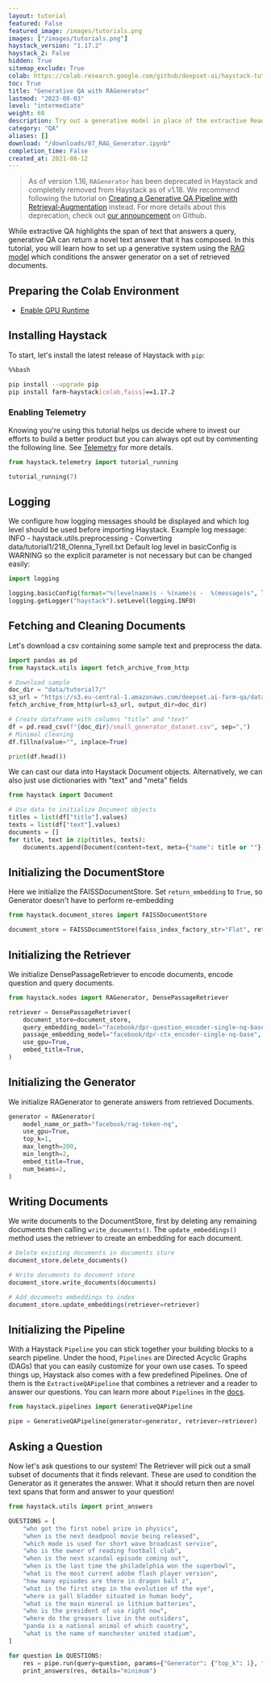 ```yaml
---
layout: tutorial
featured: False
featured_image: /images/tutorials.png
images: ["/images/tutorials.png"]
haystack_version: "1.17.2"
haystack_2: False
hidden: True
sitemap_exclude: True
colab: https://colab.research.google.com/github/deepset-ai/haystack-tutorials/blob/main/tutorials/07_RAG_Generator.ipynb
toc: True
title: "Generative QA with RAGenerator"
lastmod: "2023-08-03"
level: "intermediate"
weight: 60
description: Try out a generative model in place of the extractive Reader.
category: "QA"
aliases: []
download: "/downloads/07_RAG_Generator.ipynb"
completion_time: False
created_at: 2021-08-12
---
```

    


> As of version 1.16, `RAGenerator` has been deprecated in Haystack and completely removed from Haystack as of v1.18. We recommend following the tutorial on [Creating a Generative QA Pipeline with Retrieval-Augmentation](https://haystack.deepset.ai/tutorials/22_pipeline_with_promptnode) instead. For more details about this deprecation, check out [our announcement](https://github.com/deepset-ai/haystack/discussions/4816) on Github.

While extractive QA highlights the span of text that answers a query,
generative QA can return a novel text answer that it has composed.
In this tutorial, you will learn how to set up a generative system using the
[RAG model](https://arxiv.org/abs/2005.11401) which conditions the
answer generator on a set of retrieved documents.


## Preparing the Colab Environment

- [Enable GPU Runtime](https://docs.haystack.deepset.ai/docs/enabling-gpu-acceleration#enabling-the-gpu-in-colab)


## Installing Haystack

To start, let's install the latest release of Haystack with `pip`:


```bash
%%bash

pip install --upgrade pip
pip install farm-haystack[colab,faiss]==1.17.2
```

### Enabling Telemetry 
Knowing you're using this tutorial helps us decide where to invest our efforts to build a better product but you can always opt out by commenting the following line. See [Telemetry](https://docs.haystack.deepset.ai/docs/telemetry) for more details.


```python
from haystack.telemetry import tutorial_running

tutorial_running(7)
```

## Logging

We configure how logging messages should be displayed and which log level should be used before importing Haystack.
Example log message:
INFO - haystack.utils.preprocessing -  Converting data/tutorial1/218_Olenna_Tyrell.txt
Default log level in basicConfig is WARNING so the explicit parameter is not necessary but can be changed easily:


```python
import logging

logging.basicConfig(format="%(levelname)s - %(name)s -  %(message)s", level=logging.WARNING)
logging.getLogger("haystack").setLevel(logging.INFO)
```

## Fetching and Cleaning Documents

Let's download a csv containing some sample text and preprocess the data.



```python
import pandas as pd
from haystack.utils import fetch_archive_from_http

# Download sample
doc_dir = "data/tutorial7/"
s3_url = "https://s3.eu-central-1.amazonaws.com/deepset.ai-farm-qa/datasets/small_generator_dataset.csv.zip"
fetch_archive_from_http(url=s3_url, output_dir=doc_dir)

# Create dataframe with columns "title" and "text"
df = pd.read_csv(f"{doc_dir}/small_generator_dataset.csv", sep=",")
# Minimal cleaning
df.fillna(value="", inplace=True)

print(df.head())
```

We can cast our data into Haystack Document objects.
Alternatively, we can also just use dictionaries with "text" and "meta" fields


```python
from haystack import Document

# Use data to initialize Document objects
titles = list(df["title"].values)
texts = list(df["text"].values)
documents = []
for title, text in zip(titles, texts):
    documents.append(Document(content=text, meta={"name": title or ""}))
```

## Initializing the DocumentStore

Here we initialize the FAISSDocumentStore. Set `return_embedding` to `True`, so Generator doesn't have to perform re-embedding


```python
from haystack.document_stores import FAISSDocumentStore

document_store = FAISSDocumentStore(faiss_index_factory_str="Flat", return_embedding=True)
```

## Initializing the Retriever

We initialize DensePassageRetriever to encode documents, encode question and query documents.


```python
from haystack.nodes import RAGenerator, DensePassageRetriever

retriever = DensePassageRetriever(
    document_store=document_store,
    query_embedding_model="facebook/dpr-question_encoder-single-nq-base",
    passage_embedding_model="facebook/dpr-ctx_encoder-single-nq-base",
    use_gpu=True,
    embed_title=True,
)
```

## Initializing the Generator

We initialize RAGenerator to generate answers from retrieved Documents.


```python
generator = RAGenerator(
    model_name_or_path="facebook/rag-token-nq",
    use_gpu=True,
    top_k=1,
    max_length=200,
    min_length=2,
    embed_title=True,
    num_beams=2,
)
```

## Writing Documents

We write documents to the DocumentStore, first by deleting any remaining documents then calling `write_documents()`.
The `update_embeddings()` method uses the retriever to create an embedding for each document.



```python
# Delete existing documents in documents store
document_store.delete_documents()

# Write documents to document store
document_store.write_documents(documents)

# Add documents embeddings to index
document_store.update_embeddings(retriever=retriever)
```

## Initializing the Pipeline

With a Haystack `Pipeline` you can stick together your building blocks to a search pipeline.
Under the hood, `Pipelines` are Directed Acyclic Graphs (DAGs) that you can easily customize for your own use cases.
To speed things up, Haystack also comes with a few predefined Pipelines. One of them is the `ExtractiveQAPipeline` that combines a retriever and a reader to answer our questions.
You can learn more about `Pipelines` in the [docs](https://docs.haystack.deepset.ai/docs/pipelines).


```python
from haystack.pipelines import GenerativeQAPipeline

pipe = GenerativeQAPipeline(generator=generator, retriever=retriever)
```

## Asking a Question

Now let's ask questions to our system!
The Retriever will pick out a small subset of documents that it finds relevant.
These are used to condition the Generator as it generates the answer.
What it should return then are novel text spans that form and answer to your question!


```python
from haystack.utils import print_answers

QUESTIONS = [
    "who got the first nobel prize in physics",
    "when is the next deadpool movie being released",
    "which mode is used for short wave broadcast service",
    "who is the owner of reading football club",
    "when is the next scandal episode coming out",
    "when is the last time the philadelphia won the superbowl",
    "what is the most current adobe flash player version",
    "how many episodes are there in dragon ball z",
    "what is the first step in the evolution of the eye",
    "where is gall bladder situated in human body",
    "what is the main mineral in lithium batteries",
    "who is the president of usa right now",
    "where do the greasers live in the outsiders",
    "panda is a national animal of which country",
    "what is the name of manchester united stadium",
]

for question in QUESTIONS:
    res = pipe.run(query=question, params={"Generator": {"top_k": 1}, "Retriever": {"top_k": 5}})
    print_answers(res, details="minimum")
```
